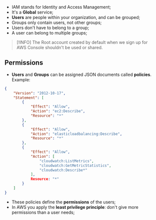 - IAM stands for Identity and Access Management;
- It's a **Global** service;
- **Users** are people within your organization, and can be grouped;
- Groups only contain users, not other groups;
- Users don't have to belong to a group;
- A user can belong to multiple groups;

>[!INFO]
> The Root account created by default when we sign up for AWS Console shouldn't be used or shared. 

## Permissions
- **Users** and **Groups** can be assigned JSON documents called **policies**. Example:

```json
{
	"Version": "2012-10-17", 
	"Statement": [
		{
			"Effect": "Allow",
			"Action": "ec2:Describe",
			"Resource": "*"
		},
		{
			"Effect": "Allow",
			"Action": "elasticloadbalancing:Describe",
			"Resource": "*"
		},
		{
			"Effect": "Allow",
			"Action": [
				"cloudwatch:ListMetrics",
				"cloudwatch:GetMetricStatistics",
				"cloudwatch:Describe*"
			],
			Resource: "*"
		}
	]
}
```

- These policies define the **permissions** of the users;
- In AWS you apply the **least privilege principle**: don't give more permissions than a user needs;